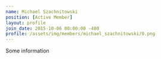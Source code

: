 ```yaml
---
name: Michael Szachnitowski
position: [Active Member]
layout: profile
join_date: 2015-10-06 00:00:00 -400
profile: /assets/img/members/michael_szachnitowski/0.png
---
```

Some information